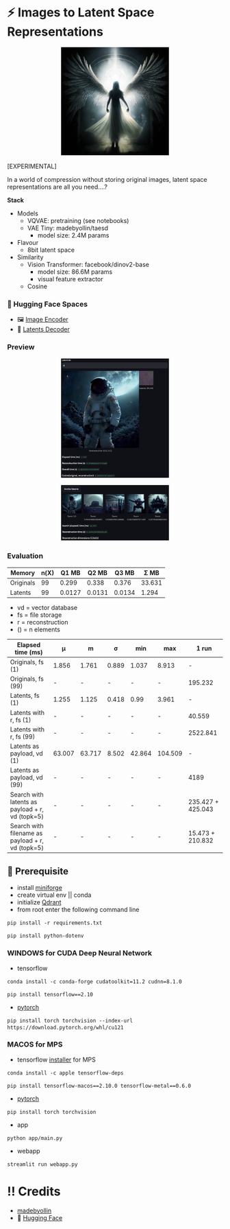 # ⚡ Images to Latent Space Representations

<p align='center'>
  <img width='50%' src="/asset/angel.png">
</p>

[EXPERIMENTAL]

In a world of compression without storing original images, latent space representations are all you need....?

**Stack**

- Models
    - VQVAE: pretraining (see notebooks)
    - VAE Tiny: madebyollin/taesd
      - model size: 2.4M params
- Flavour
    - 8bit latent space
- Similarity
  - Vision Transformer: facebook/dinov2-base
    - model size: 86.6M params
    - visual feature extractor
  - Cosine

### 🤗 Hugging Face Spaces

- 🖼 [Image Encoder](https://huggingface.co/spaces/ciCic/ImageEncoder)
- 🔢 [Latents Decoder](https://huggingface.co/spaces/ciCic/latents-decoder)

### Preview

<p align='center'>
  <img width='50%' src="/asset/astronaut.png">
</p>

<p align='center'>
  <img width='50%' src="/asset/similar_latents.png">
</p>

### Evaluation

| Memory    | n(X) | Q1 MB  | Q2 MB  | Q3  MB | Σ  MB  |
|-----------|------|--------|--------|--------|--------|
| Originals | 99   | 0.299  | 0.338  | 0.376  | 33.631 |
| Latents   | 99   | 0.0127 | 0.0131 | 0.0134 | 1.294  |

- vd = vector database
- fs = file storage
- r = reconstruction
- () = n elements

| Elapsed time (ms)                                | µ      | m      | σ     | min    | max     | 1 run                 |
|--------------------------------------------------|--------|--------|-------|--------|---------|-----------------------|
| Originals, fs (1)                                | 1.856  | 1.761  | 0.889 | 1.037  | 8.913   | -                     |
| Originals, fs (99)                               | -      | -      | -     | -      | -       | 195.232               |
| Latents, fs (1)                                  | 1.255  | 1.125  | 0.418 | 0.99   | 3.961   | -                     |
| Latents with r, fs (1)                           | -      | -      | -     | -      | -       | 40.559                |
| Latents with r, fs (99)                          | -      | -      | -     | -      | -       | 2522.841              |
| Latents as payload, vd (1)                       | 63.007 | 63.717 | 8.502 | 42.864 | 104.509 | -                     |
| Latents as payload, vd (99)                      | -      | -      | -     | -      | -       | 4189                  |
| Search with latents as payload + r, vd (topk=5)  | -      | -      | -     | -      | -       | 235.427 + 425.043     |
| Search with filename as payload + r, vd (topk=5) | -      | -      | -     | -      | -       | 15.473   +    210.832 |

## 🚀 Prerequisite

- install [miniforge](https://github.com/conda-forge/miniforge)
- create virtual env || conda
- initialize [Qdrant](https://qdrant.tech)
- from root enter the following command line

```commandline
pip install -r requirements.txt
```

```commandline
pip install python-dotenv
```

### **WINDOWS** for CUDA Deep Neural Network

- tensorflow

```commandline 
conda install -c conda-forge cudatoolkit=11.2 cudnn=8.1.0
```

```commandline
pip install tensorflow==2.10
```

- [pytorch](https://pytorch.org/get-started)

```commandline
pip install torch torchvision --index-url https://download.pytorch.org/whl/cu121
```

### **MACOS** for MPS

- tensorflow [installer](https://developer.apple.com/metal/tensorflow-plugin/) for MPS

```commandline 
conda install -c apple tensorflow-deps
```

```commandline
pip install tensorflow-macos==2.10.0 tensorflow-metal==0.6.0
```

- [pytorch](https://pytorch.org/get-started)

```commandline 
pip install torch torchvision
```

- app

```commandline
python app/main.py
```

- webapp

```commandline
streamlit run webapp.py
```

# !! Credits

- [madebyollin](https://github.com/madebyollin)
- 🤗 [Hugging Face](https://github.com/huggingface)